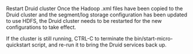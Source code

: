 
Restart Druid cluster
Once the Hadoop .xml files have been copied to the Druid cluster and 
the segment/log storage configuration has been updated to use HDFS, 
the Druid cluster needs to be restarted for the new configurations to take effect.

If the cluster is still running, CTRL-C to terminate the bin/start-micro-quickstart script, 
and re-run it to bring the Druid services back up.

